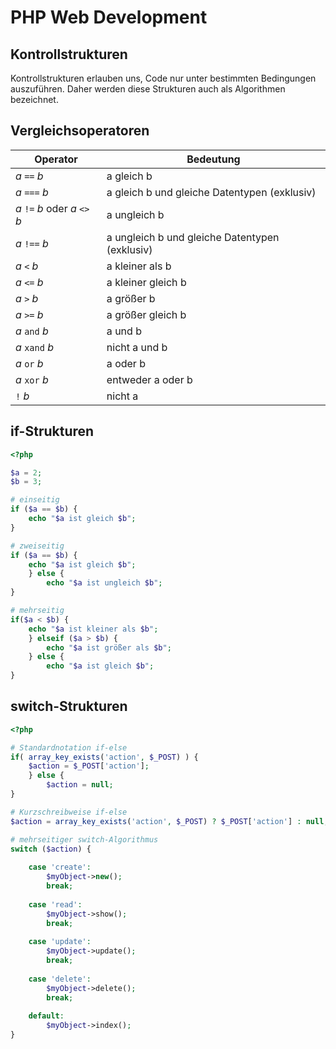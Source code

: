 # PHP Web Development
## Kontrollstrukturen

Kontrollstrukturen erlauben uns, Code nur unter bestimmten Bedingungen auszuführen. Daher
werden diese Strukturen auch als Algorithmen bezeichnet.

## Vergleichsoperatoren

|Operator|Bedeutung|
| -------- | ------- |
|$a$ ``==`` $b$|a gleich b|
|$a$ `===` $b$|a gleich b und gleiche Datentypen (exklusiv)|
|$a$ `!=` $b$ oder $a$ `<>` $b$|a ungleich b|
|$a$ `!==` $b$|a ungleich b und gleiche Datentypen (exklusiv)|
|$a$ `<` $b$|a kleiner als b|
|$a$ `<=` $b$|a kleiner gleich b|
|$a$ `>` $b$|a größer b|
|$a$ ``>=`` $b$|a größer gleich b|
|$a$ ``and`` $b$|a und b|
|$a$ ``xand`` $b$|nicht a und b|
|$a$ ``or`` $b$|a oder b|
|$a$ ``xor`` $b$|entweder a oder b|
|``!`` $b$|nicht a|


## if-Strukturen

````php
<?php

$a = 2;
$b = 3;

# einseitig
if ($a == $b) {
    echo "$a ist gleich $b";
}

# zweiseitig
if ($a == $b) {
    echo "$a ist gleich $b";
    } else {
        echo "$a ist ungleich $b";
}

# mehrseitig
if($a < $b) {
    echo "$a ist kleiner als $b";
    } elseif ($a > $b) {
        echo "$a ist größer als $b";
    } else {
        echo "$a ist gleich $b";
}
````

## switch-Strukturen

````php
<?php

# Standardnotation if-else
if( array_key_exists('action', $_POST) ) {
    $action = $_POST['action'];
    } else {
        $action = null;
}

# Kurzschreibweise if-else
$action = array_key_exists('action', $_POST) ? $_POST['action'] : null;

# mehrseitiger switch-Algorithmus
switch ($action) {
        
    case 'create':
        $myObject->new();
        break;
    
    case 'read':
        $myObject->show();
        break;
        
    case 'update':
        $myObject->update();
        break;
        
    case 'delete':
        $myObject->delete();
        break;
        
    default:
        $myObject->index();    
}
````

